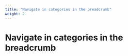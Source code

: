 ```yaml
---
title: "Navigate in categories in the breadcrumb"
weight: 2
---
```


# Navigate in categories in the breadcrumb
